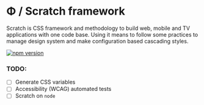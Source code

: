 # Φ / Scratch framework
Scratch is CSS framework and methodology to build web, mobile and TV applications with one code base. Using it means to follow some practices to manage design system and make configuration based cascading styles.

[![npm version](https://badge.fury.io/js/%40rackai%2Fscratch.svg)](https://badge.fury.io/js/%40rackai%2Fscratch)

### TODO:
- [ ] Generate CSS variables
- [ ] Accessibility (WCAG) automated  tests
- [ ] Scratch on `node`
